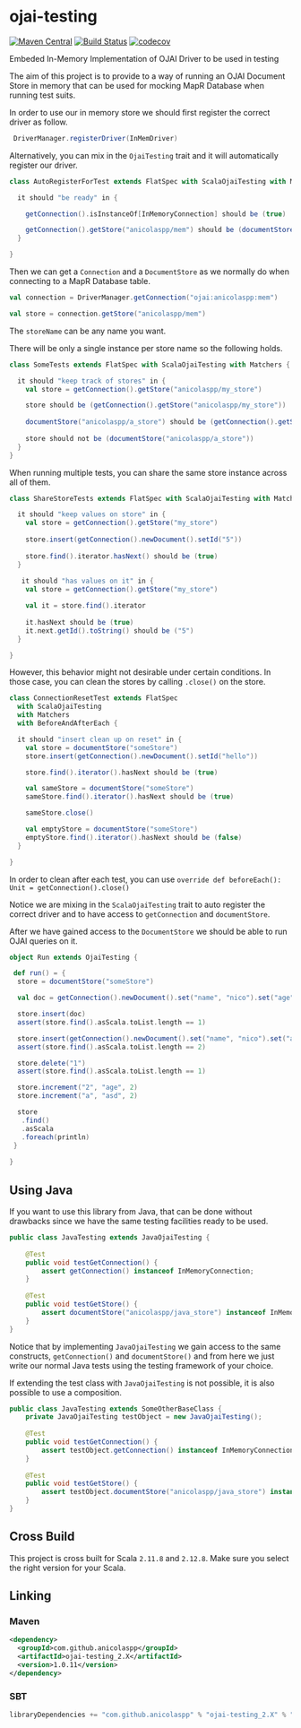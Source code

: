 # ojai-testing
[![Maven Central](https://maven-badges.herokuapp.com/maven-central/com.github.anicolaspp/ojai-testing_2.11/badge.svg)](https://maven-badges.herokuapp.com/maven-central/com.github.anicolaspp/ojai-testing_2.11)
[![Build Status](https://travis-ci.org/anicolaspp/ojai-testing.svg?branch=master)](https://travis-ci.org/anicolaspp/ojai-testing)
[![codecov](https://codecov.io/gh/anicolaspp/ojai-testing/branch/master/graph/badge.svg)](https://codecov.io/gh/anicolaspp/ojai-testing)

Embeded In-Memory Implementation of OJAI Driver to be used in testing

The aim of this project is to provide to a way of running an OJAI Document Store in memory that can be used for mocking 
MapR Database when running test suits.

In order to use our in memory store we should first register the correct driver as follow.

```scala
 DriverManager.registerDriver(InMemDriver)
```

Alternatively, you can mix in the `OjaiTesting` trait and it will automatically register our driver.

```scala
class AutoRegisterForTest extends FlatSpec with ScalaOjaiTesting with Matchers {

  it should "be ready" in {

    getConnection().isInstanceOf[InMemoryConnection] should be (true)

    getConnection().getStore("anicolaspp/mem") should be (documentStore("anicolaspp/mem"))
  }

}
```

Then we can get a `Connection` and a `DocumentStore` as we normally do when connecting to a MapR Database table.

```scala
val connection = DriverManager.getConnection("ojai:anicolaspp:mem")

val store = connection.getStore("anicolaspp/mem")
```
The `storeName` can be any name you want. 

There will be only a single instance per store name so the following holds.

```scala
class SomeTests extends FlatSpec with ScalaOjaiTesting with Matchers {

  it should "keep track of stores" in {
    val store = getConnection().getStore("anicolaspp/my_store")

    store should be (getConnection().getStore("anicolaspp/my_store"))
    
    documentStore("anicolaspp/a_store") should be (getConnection().getStore("anicolaspp/a_store"))
    
    store should not be (documentStore("anicolaspp/a_store"))
  }
}
```
When running multiple tests, you can share the same store instance across all of them. 

```scala
class ShareStoreTests extends FlatSpec with ScalaOjaiTesting with Matchers {

  it should "keep values on store" in {
    val store = getConnection().getStore("my_store")
 
    store.insert(getConnection().newDocument().setId("5"))
    
    store.find().iterator.hasNext() should be (true)
  }
  
   it should "has values on it" in {
    val store = getConnection().getStore("my_store")

    val it = store.find().iterator
    
    it.hasNext should be (true)
    it.next.getId().toString() should be ("5")
  }

}
```

However, this behavior might not desirable under certain conditions. In those case, you can clean the stores by calling `.close()` on the store.

```scala
class ConnectionResetTest extends FlatSpec
  with ScalaOjaiTesting
  with Matchers
  with BeforeAndAfterEach {

  it should "insert clean up on reset" in {
    val store = documentStore("someStore")
    store.insert(getConnection().newDocument().setId("hello"))

    store.find().iterator().hasNext should be (true)

    val sameStore = documentStore("someStore")
    sameStore.find().iterator().hasNext should be (true)

    sameStore.close()

    val emptyStore = documentStore("someStore")
    emptyStore.find().iterator().hasNext should be (false)
  }

}
```

In order to clean after each test, you can use `override def beforeEach(): Unit = getConnection().close()`


Notice we are mixing in the `ScalaOjaiTesting` trait to auto register the correct driver and to have access to 
`getConnection` and `documentStore`.

After we have gained access to the `DocumentStore` we should be able to run OJAI queries on it. 

```scala
object Run extends OjaiTesting {

 def run() = {
  store = documentStore("someStore")

  val doc = getConnection().newDocument().set("name", "nico").set("age", 30).set("_id", "1")

  store.insert(doc)
  assert(store.find().asScala.toList.length == 1)

  store.insert(getConnection().newDocument().set("name", "nico").set("age", 30).set("_id", "2"))
  assert(store.find().asScala.toList.length == 2)

  store.delete("1")
  assert(store.find().asScala.toList.length == 1)

  store.increment("2", "age", 2)
  store.increment("a", "asd", 2)

  store
   .find()
   .asScala
   .foreach(println)
 } 
 
}
```

## Using Java

If you want to use this library from Java, that can be done without drawbacks since we have the same testing facilities ready to be used. 

```java
public class JavaTesting extends JavaOjaiTesting {
    
    @Test
    public void testGetConnection() {
        assert getConnection() instanceof InMemoryConnection;
    }
    
    @Test
    public void testGetStore() {
        assert documentStore("anicolaspp/java_store") instanceof InMemoryStore;
    }
}
```

Notice that by implementing `JavaOjaiTesting` we gain access to the same constructs, `getConnection()` and 
`documentStore()` and from here we just write our normal Java tests using the testing framework of your choice.

If extending the test class with `JavaOjaiTesting` is not possible, it is also possible to use a composition.
```java
public class JavaTesting extends SomeOtherBaseClass {
    private JavaOjaiTesting testObject = new JavaOjaiTesting();
    
    @Test
    public void testGetConnection() {
        assert testObject.getConnection() instanceof InMemoryConnection;
    }
    
    @Test
    public void testGetStore() {
        assert testObject.documentStore("anicolaspp/java_store") instanceof InMemoryStore;
    }
}
```

## Cross Build

This project is cross built for Scala `2.11.8` and `2.12.8`. Make sure you select the right version for your Scala.

## Linking

### Maven

```xml
<dependency>
  <groupId>com.github.anicolaspp</groupId>
  <artifactId>ojai-testing_2.X</artifactId>
  <version>1.0.11</version>
</dependency>
```

### SBT

```sbt
libraryDependencies += "com.github.anicolaspp" % "ojai-testing_2.X" % "1.0.11"
```
